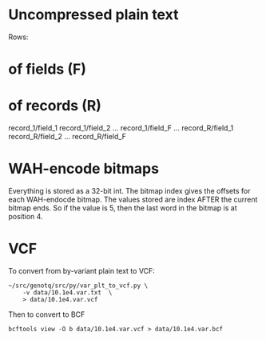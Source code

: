 # Uncompressed plain text

Rows:
# of fields (F)
# of records (R)
record_1/field_1 record_1/field_2 ... record_1/field_F
...
record_R/field_1 record_R/field_2 ... record_R/field_F

# WAH-encode bitmaps

Everything is stored as a 32-bit int.  The bitmap index gives the offsets for
each WAH-endocde bitmap.  The values stored are index AFTER the current bitmap
ends.  So if the value is 5, then the last word in the bitmap is at position 4.

# VCF

To convert from by-variant plain text to VCF:

    ~/src/genotq/src/py/var_plt_to_vcf.py \
        -v data/10.1e4.var.txt  \
        > data/10.1e4.var.vcf

Then to convert to BCF

    bcftools view -O b data/10.1e4.var.vcf > data/10.1e4.var.bcf
